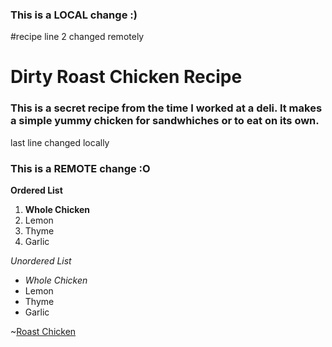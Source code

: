 ### This is a LOCAL change :)
#recipe 
line 2 changed remotely
# Dirty Roast Chicken Recipe 
### This is a secret recipe from the time I worked at a deli. It makes a simple yummy chicken for sandwhiches or to eat on its own.
last line changed locally
### This is a REMOTE change :O

**Ordered List**

1. **Whole Chicken**
2. Lemon
3. Thyme
4. Garlic


*Unordered List*

- *Whole Chicken*
- Lemon
- Thyme
- Garlic
 
 ~[Roast Chicken](http://localhost:8888/lab/tree/Desktop/ds_toolbox_course/recipe/recipe.jpg "Roast Chicken")